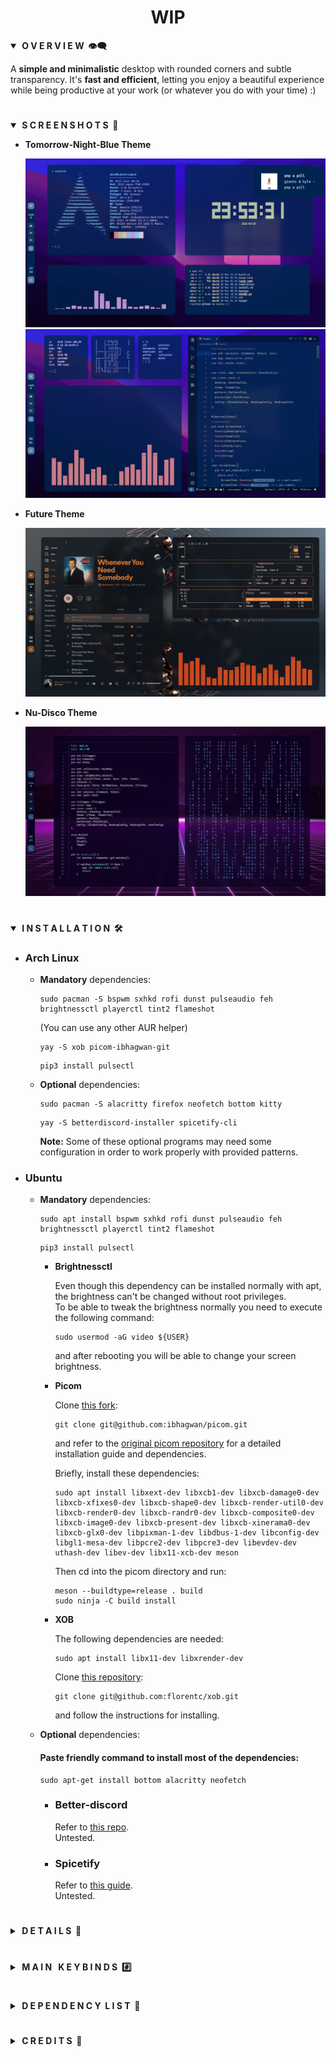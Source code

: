 <div align="center"> <h1><strong>WIP</strong></h1> </div>

<details open>
<summary><strong>&nbsp;O V E R V I E W &nbsp;👁️‍🗨️</strong></summary>

A **simple and minimalistic** desktop with rounded corners and subtle transparency. It's **fast and efficient**, letting you
enjoy a beautiful experience while being productive at your work (or whatever you do with your time) :)
</details>

# 

<details open>
<summary><strong>&nbsp;S C R E E N S H O T S &nbsp;📸</strong></summary>

* **Tomorrow-Night-Blue Theme**

	![Tomorrow-Night-Blue](screenshots/tomorrow1.png)
	![](screenshots/tomorrow2.png)

* **Future Theme**

	![Future](screenshots/future.png)

* **Nu-Disco Theme**

	![Nu-Disco](screenshots/nu-disco.png)
</details>

#

<details open>
<summary><strong>&nbsp;I N S T A L L A T I O N &nbsp;🛠</strong></summary>


*	### Arch Linux

	* **Mandatory** dependencies:
		```console
		sudo pacman -S bspwm sxhkd rofi dunst pulseaudio feh brightnessctl playerctl tint2 flameshot
		```
		(You can use any other AUR helper)
		```console
		yay -S xob picom-ibhagwan-git
		```
		```console
		pip3 install pulsectl
		```

	* **Optional** dependencies:
		```console
		sudo pacman -S alacritty firefox neofetch bottom kitty
		```
		```console
		yay -S betterdiscord-installer spicetify-cli
		```

		**Note:** Some of these optional programs may need some configuration in order to work properly with provided patterns.

*	### Ubuntu

	* **Mandatory** dependencies:
		```console
		sudo apt install bspwm sxhkd rofi dunst pulseaudio feh brightnessctl playerctl tint2 flameshot
		```
		```console
		pip3 install pulsectl
		```
		* **Brightnessctl**

			Even though this dependency can be installed normally with apt, the brightness can't be changed without root privileges.  
			To be able to tweak the brightness normally you need to execute the following command:
			```console
			sudo usermod -aG video ${USER}
			```
			and after rebooting you will be able to change your screen brightness.

		* **Picom**

			Clone [this fork](https://github.com/ibhagwan/picom):
			```console
			git clone git@github.com:ibhagwan/picom.git
			```
			and refer to the [original picom repository](https://github.com/yshui/picom#dependencies) for a detailed installation guide and dependencies.

			Briefly, install these dependencies:
			```console
			sudo apt install libxext-dev libxcb1-dev libxcb-damage0-dev libxcb-xfixes0-dev libxcb-shape0-dev libxcb-render-util0-dev libxcb-render0-dev libxcb-randr0-dev libxcb-composite0-dev libxcb-image0-dev libxcb-present-dev libxcb-xinerama0-dev libxcb-glx0-dev libpixman-1-dev libdbus-1-dev libconfig-dev libgl1-mesa-dev libpcre2-dev libpcre3-dev libevdev-dev uthash-dev libev-dev libx11-xcb-dev meson
			```

			Then cd into the picom directory and run:
			```console
			meson --buildtype=release . build
			sudo ninja -C build install
			``` 

		* **XOB**

			The following dependencies are needed:
			```console
			sudo apt install libx11-dev libxrender-dev
			```
			Clone [this repository](https://github.com/florentc/xob#installation):
			```console
			git clone git@github.com:florentc/xob.git
			```
			and follow the instructions for installing.


	* **Optional** dependencies:
		#### Paste friendly command to install most of the dependencies:
		```console
		sudo apt-get install bottom alacritty neofetch
		```

		* ### Better-discord
			Refer to [this repo](https://gist.github.com/ObserverOfTime/d7e60eb9aa7fe837545c8cb77cf31172#install-betterdiscordctl).  
			Untested.

		* ### Spicetify
			Refer to [this guide](https://spicetify.app/docs/getting-started/simple-installation).  
			Untested.
</details>

#

<details>
<summary><strong>&nbsp;D E T A I L S &nbsp;📝</strong></summary>

| Attribute                | Using                  |
| -------------------------| -----------------------|
| WM                       | bspwm                  |
| Terminal                 | alacritty              |
| Shell                    | zsh                    |
| Editor                   | vscode                 |
| Compositor               | picom                  |
| Notifications            | dunst                  |
| Launcher                 | rofi                   |
| Bar                      | tint2                  |
| Volume/Brightness        | xob                    |
| Font                     | Caskaydia Cove         |
| Default theme            | Tomorrow-Night-Blue    |
</details>

#

<details>
<summary><strong>&nbsp;M A I N &nbsp; K E Y B I N D S &nbsp;#️⃣</strong></summary>

| Keybind                                 | Action                                                    |
|-----------------------------------------|-----------------------------------------------------------|
| <kbd>super + enter</kbd>                | Spawn terminal                                            |
| <kbd>super + ctrl + f</kbd>             | Spawn web browser                                         |
| <kbd>super + d</kbd>                    | Launch applications launcher                              |
| <kbd>super + w</kbd>                    | Close window                                              |
| <kbd>super + {0-9}</kbd>                | Change workspace                                          |
| <kbd>super + ]</kbd>                    | Change to next workspace                                  |
| <kbd>super + [</kbd>                    | Change to previous workspace                              |
| <kbd>super + shift + {0-9}</kbd>        | Move focused window to workspace                          |
| <kbd>super + s</kbd>                    | Set floating layout                                       |
| <kbd>super + t</kbd>                    | Set tiling layout                                         |
| <kbd>alt + esc</kbd>                    | Launch powermenu                                          |
</details>

#

<details>
<summary><strong>&nbsp;D E P E N D E N C Y  &nbsp;L I S T &nbsp;🔗</strong></summary>

* [pulsectl (pip)](https://pypi.org/project/pulsectl/)
* [bspwm](https://github.com/baskerville/bspwm)
* [sxhkd](https://github.com/baskerville/sxhkd)
* [picom (ibhagwan fork)](https://github.com/ibhagwan/picom)
* [rofi](https://github.com/davatorium/rofi)
* [dunst](https://github.com/dunst-project/dunst)
* [pulseaudio](https://wiki.archlinux.org/title/PulseAudio)
* [pamixer](https://github.com/cdemoulins/pamixer)
* [feh](https://github.com/derf/feh)
* [brightnessctl](https://github.com/Hummer12007/brightnessctl)
* [playerctl](https://github.com/altdesktop/playerctl)
* [xob](https://github.com/florentc/xob)
* [tint2](https://gitlab.com/o9000/tint2)
* [flameshot](https://github.com/flameshot-org/flameshot)
* [firefox (Optional)](https://www.mozilla.org/en-US/firefox/new/)
* [alacritty (Optional)](https://github.com/alacritty/alacritty)
* [better-discord (Optional)](https://betterdiscord.app/)
* [spicetify (Optional)](https://spicetify.app/)
* [neofetch (Optional)](https://github.com/dylanaraps/neofetch)
* [bottom (Optional)](https://github.com/ClementTsang/bottom)
</details>

#

<details>
<summary><strong>&nbsp;C R E D I T S &nbsp;👥</strong></summary>

* Desktop ported by [@daavidrgz](https://github.com/daavidrgz)
* Original author [@joni22u](https://github.com/joni22u/)
</details>
